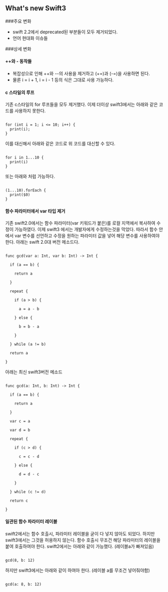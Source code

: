## What's new Swift3

###주요 변화
* swift 2.2에서 deprecated된 부분들이 모두 제거되었다.
* 언어 현대화 이슈들

###상세 변화

#### ++와 - 동작들
* 복잡성으로 인해 ++와 --의 사용을 제거하고 (+=)과 (-=)을 사용하면 된다.
* 물론 i = i + 1, i = i - 1 등의 식은 그대로 사용 가능하다.

#### c 스타일의 루프
기존 c스타일의 for 루프들을 모두 제거했다. 이제 더이상 swift3에서는 아래와 같은 코드를 사용하지 못한다.
<pre><code>
for (int i = 1; i <= 10; i++) {
  print(i);
}
</code></pre>
이를 대신해서 아래와 같은 코드로 위 코드를 대신할 수 있다.
<pre><code>
for i in 1...10 {
  print(i)
}
</code></pre>
또는 아래와 처럼 가능하다.
<pre><code>
(1...10).forEach {
  print($0)
}
</code></pre>

#### 함수 파라미터에서 var 타입 제거
기존 swift2.0에서는 함수 파라미터(var 키워드가 붙은)를 로컬 지역에서 복사하여 수정이 가능하였다. 이제 swift3 에서는 개발자에게 수정하는것을 막았다. 따라서 함수 안에서 var 변수를 선언하고 수정을 원하는 파라미터 값을 넣어 해당 변수를 사용하여야 한다. 아래는 swift 2.0대 버전 메소드다.
<pre><code>
func gcd(var a: Int, var b: Int) -> Int {

  if (a == b) {

    return a

  }

  repeat {

    if (a > b) {

      a = a - b

    } else {

      b = b - a

    }

  } while (a != b)

  return a

}
</code></pre>
아래는 최신 swift3버전 메소드
<pre><code>
func gcd(a: Int, b: Int) -> Int {

  if (a == b) {

    return a

  }

  var c = a

  var d = b

  repeat {

    if (c > d) {

      c = c - d

    } else {

      d = d - c

    }

  } while (c != d)

  return c

}
</code></pre>
#### 일관된 함수 파라미터 레이블
swift2에서는 함수 호출시, 파라미터 레이블을 굳이 다 넣지 않아도 되었다. 하지만 swift3에서는 그것을 허용하지 않는다. 함수 호출시 무조건 해당 파라미터의 레이블을 붙여 호출하여야 한다. swift2에서는 아래와 같이 가능했다. (레이블a가 빠져있음)
<pre><code>
gcd(8, b: 12)
</code></pre>
하지만 swift3에서는 아래와 같이 하여아 한다. (레이블 a를 무조건 넣어줘야함)
<pre><code>
gcd(a: 8, b: 12)
</code></pre>

